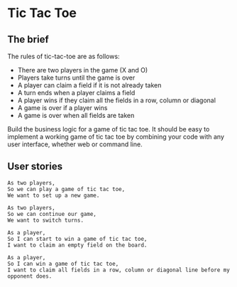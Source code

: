 # Tic Tac Toe


## The brief
The rules of tic-tac-toe are as follows:

* There are two players in the game (X and O)
* Players take turns until the game is over
* A player can claim a field if it is not already taken
* A turn ends when a player claims a field
* A player wins if they claim all the fields in a row, column or diagonal
* A game is over if a player wins
* A game is over when all fields are taken

Build the business logic for a game of tic tac toe. It should be easy to implement a working game of tic tac toe by combining your code with any user interface, whether web or command line.


## User stories

```
As two players,
So we can play a game of tic tac toe,
We want to set up a new game.
```

```
As two players,
So we can continue our game,
We want to switch turns.
```

```
As a player,
So I can start to win a game of tic tac toe,
I want to claim an empty field on the board.
```

```
As a player,
So I can win a game of tic tac toe,
I want to claim all fields in a row, column or diagonal line before my opponent does.
```
